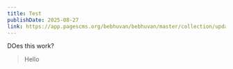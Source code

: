 ```yaml
---
title: Test
publishDate: 2025-08-27
link: https://app.pagescms.org/bebhuvan/bebhuvan/master/collection/updates/new
---
```

DOes this work?

> Hello